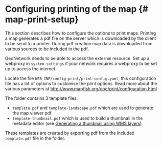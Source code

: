 # Configuring printing of the map {# map-print-setup}

This section describes how to configure the options to print maps. Printing a map generates a pdf file on the server which is downloaded by the client to be send to a printer. During pdf creation map data is downloaded from various sources to be included in the pdf.

GeoNetwork needs to be able to access the external resource. Set up a webproxy in `system settings` if your network requires a webproxy to be set up to access the internet.

Locate the file ``WEB-INF/config-print/print-config.yaml``, this configuration file has a lot of options to customise the print options. Read more about the various parameters at <http://www.mapfish.org/doc/print/configuration.html>

The folder contains 3 template files:

-   ``template.pdf`` and ``template-landscape.pdf`` which are used to generate the map viewer pdf
-   ``template-thumbnail.pdf`` which is used to build a thumbnail in the metadata editor (see [Generating a thumbnail using WMS layers](../user-guide/associating-resources/linking-thumbnail.md#linking-thumbnail-from-wms)).

These templates are created by exporting pdf from the included ``template.pdf`` file in the folder.
